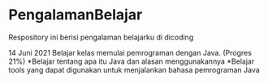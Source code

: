 # PengalamanBelajar
Respository ini berisi pengalaman belajarku di dicoding

14 Juni 2021
Belajar kelas memulai pemrograman dengan Java. (Progres 21%)
 *Belajar tentang apa itu Java dan alasan menggunakannya
 *Belajar tools yang dapat digunakan untuk menjalankan bahasa pemrograman Java
